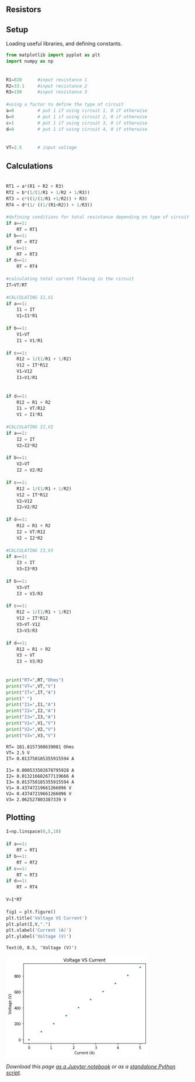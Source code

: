 ## Resistors



## Setup

Loading useful libraries, and defining constants.


```python
from matplotlib import pyplot as plt
import numpy as np


R1=820      #input resistance 1
R2=33.1     #input resistance 2
R3=150      #input resistance 3

#using a factor to define the type of circuit
a=0         # put 1 if using circuit 1, 0 if otherwise
b=0         # put 1 if using circuit 2, 0 if otherwise
c=1         # put 1 if using circuit 3, 0 if otherwise
d=0         # put 1 if using circuit 4, 0 if otherwise


VT=2.5      # input voltage
```

## Calculations




```python

RT1 = a*(R1 + R2 + R3)
RT2 = b*(1/(1/R1 + 1/R2 + 1/R3))
RT3 = c*((1/(1/R1 +1/R2)) + R3)
RT4 = d*(1/ ((1/(R1+R2)) + 1/R3))

#defining conditions for total resistance depending on type of circuit
if a==1:
    RT = RT1
if b==1:
    RT = RT2
if c==1:
    RT = RT3
if d==1:
    RT = RT4

#calculating total current flowing in the circuit 
IT=VT/RT

#CALCULATING I1,V1
if a==1:
    I1 = IT
    V1=I1*R1
        
if b==1:
    V1=VT
    I1 = V1/R1
        
if c==1:
    R12 = 1/(1/R1 + 1/R2)
    V12 = IT*R12
    V1=V12
    I1=V1/R1
    

if d==1:
    R12 = R1 + R2
    I1 = VT/R12
    V1 = I1*R1

#CALCULATING I2,V2
if a==1:
    I2 = IT
    V2=I2*R2
        
if b==1:
    V2=VT
    I2 = V2/R2
        
if c==1:
    R12 = 1/(1/R1 + 1/R2)
    V12 = IT*R12
    V2=V12
    I2=V2/R2

if d==1:
    R12 = R1 + R2
    I2 = VT/R12
    V2 = I2*R2

#CALCULATING I3,V3
if a==1:
    I3 = IT
    V3=I3*R3
        
if b==1:
    V3=VT
    I3 = V3/R3
        
if c==1:
    R12 = 1/(1/R1 + 1/R2)
    V12 = IT*R12
    V3=VT-V12
    I3=V3/R3

if d==1:
    R12 = R1 + R2
    V3 = VT
    I3 = V3/R3
    

print("RT=",RT,"Ohms")
print("VT=",VT,"V")
print("IT=",IT,"A")
print(" ")
print("I1=",I1,"A")
print("I2=",I2,"A")
print("I3=",I3,"A")
print("V1=",V1,"V")
print("V2=",V2,"V")
print("V3=",V3,"V")

```

    RT= 181.8157308639081 Ohms
    VT= 2.5 V
    IT= 0.013750185355915594 A
     
    I1= 0.000533502678795928 A
    I2= 0.013216682677119666 A
    I3= 0.013750185355915594 A
    V1= 0.43747219661266096 V
    V2= 0.43747219661266096 V
    V3= 2.062527803387339 V


## Plotting



```python
I=np.linspace(0,5,10)

if a==1:
    RT = RT1
if b==1:
    RT = RT2
if c==1:
    RT = RT3
if d==1:
    RT = RT4
    
V=I*RT

fig1 = plt.figure()
plt.title('Voltage VS Current')
plt.plot(I,V,".")
plt.xlabel('Current (A)')
plt.ylabel('Voltage (V)')
```




    Text(0, 0.5, 'Voltage (V)')




![png](../nb_img/phys115/Resistors_6_1.png)


_Download this page [as a Jupyter notebook](https://github.com/vuw-scps/python-physics/raw/master/notebooks/phys115/Resistors.ipynb) or as a [standalone Python script](https://github.com/vuw-scps/python-physics/raw/master/scripts/phys115/Resistors.py)._
